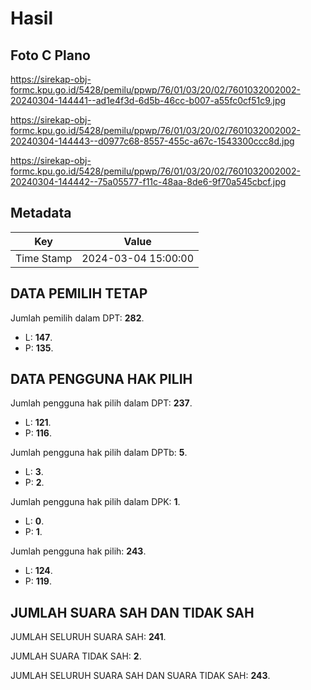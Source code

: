 # Hasil

## Foto C Plano

https://sirekap-obj-formc.kpu.go.id/5428/pemilu/ppwp/76/01/03/20/02/7601032002002-20240304-144441--ad1e4f3d-6d5b-46cc-b007-a55fc0cf51c9.jpg

https://sirekap-obj-formc.kpu.go.id/5428/pemilu/ppwp/76/01/03/20/02/7601032002002-20240304-144443--d0977c68-8557-455c-a67c-1543300ccc8d.jpg

https://sirekap-obj-formc.kpu.go.id/5428/pemilu/ppwp/76/01/03/20/02/7601032002002-20240304-144442--75a05577-f11c-48aa-8de6-9f70a545cbcf.jpg


## Metadata

| Key        | Value               |
| ---------- | ------------------- |
| Time Stamp | 2024-03-04 15:00:00 |


## DATA PEMILIH TETAP

Jumlah pemilih dalam DPT: **282**.
 * L: **147**.
 * P: **135**.

## DATA PENGGUNA HAK PILIH

Jumlah pengguna hak pilih dalam DPT: **237**.
 * L: **121**.
 * P: **116**.

Jumlah pengguna hak pilih dalam DPTb: **5**.
 * L: **3**.
 * P: **2**.

Jumlah pengguna hak pilih dalam DPK: **1**.
 * L: **0**.
 * P: **1**.

Jumlah pengguna hak pilih: **243**.
 * L: **124**.
 * P: **119**.

## JUMLAH SUARA SAH DAN TIDAK SAH

JUMLAH SELURUH SUARA SAH: **241**.

JUMLAH SUARA TIDAK SAH: **2**.

JUMLAH SELURUH SUARA SAH DAN SUARA TIDAK SAH: **243**.


